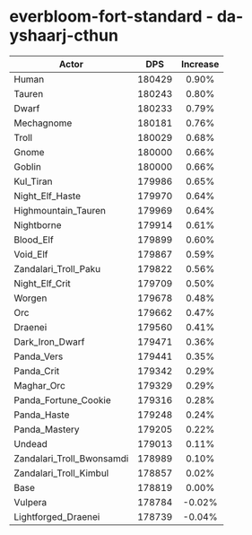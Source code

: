 # everbloom-fort-standard - da-yshaarj-cthun
| Actor | DPS | Increase |
|---|:---:|:---:|
|Human|180429|0.90%|
|Tauren|180243|0.80%|
|Dwarf|180233|0.79%|
|Mechagnome|180181|0.76%|
|Troll|180029|0.68%|
|Gnome|180000|0.66%|
|Goblin|180000|0.66%|
|Kul_Tiran|179986|0.65%|
|Night_Elf_Haste|179970|0.64%|
|Highmountain_Tauren|179969|0.64%|
|Nightborne|179914|0.61%|
|Blood_Elf|179899|0.60%|
|Void_Elf|179867|0.59%|
|Zandalari_Troll_Paku|179822|0.56%|
|Night_Elf_Crit|179709|0.50%|
|Worgen|179678|0.48%|
|Orc|179662|0.47%|
|Draenei|179560|0.41%|
|Dark_Iron_Dwarf|179471|0.36%|
|Panda_Vers|179441|0.35%|
|Panda_Crit|179342|0.29%|
|Maghar_Orc|179329|0.29%|
|Panda_Fortune_Cookie|179316|0.28%|
|Panda_Haste|179248|0.24%|
|Panda_Mastery|179205|0.22%|
|Undead|179013|0.11%|
|Zandalari_Troll_Bwonsamdi|178989|0.10%|
|Zandalari_Troll_Kimbul|178857|0.02%|
|Base|178819|0.00%|
|Vulpera|178784|-0.02%|
|Lightforged_Draenei|178739|-0.04%|
